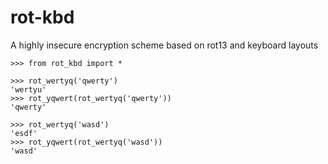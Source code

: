 # rot-kbd

A highly insecure encryption scheme based on rot13 and keyboard layouts

```pycon
>>> from rot_kbd import *

>>> rot_wertyq('qwerty')
'wertyu'
>>> rot_yqwert(rot_wertyq('qwerty'))
'qwerty'

>>> rot_wertyq('wasd')
'esdf'
>>> rot_yqwert(rot_wertyq('wasd'))
'wasd'
```
